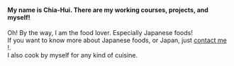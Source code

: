 #### My name is Chia-Hui. There are my working courses, projects, and myself!

Oh! By the way, I am the food lover. Especially Japanese foods!<br>
If you want to know more about Japanese foods, or Japan, just 
<a href="mailto:aenni0409@gmail.com?Subject=Hello%20again" target="_top">contact me</a> !.<br>
I also cook by myself for any kind of cuisine.
